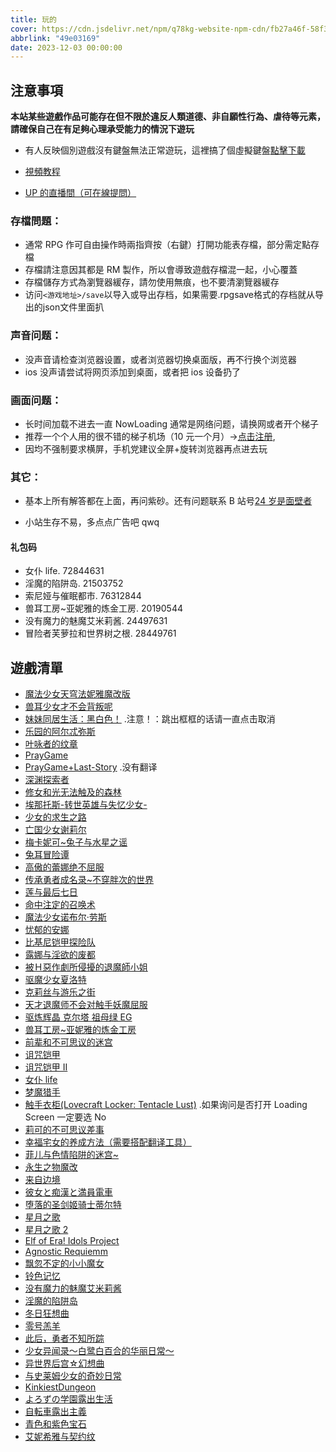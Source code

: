```yaml
---
title: 玩的
cover: https://cdn.jsdelivr.net/npm/q78kg-website-npm-cdn/fb27a46f-58f3-4c40-ba84-fdf9cf8ac528.jpg
abbrlink: "49e03169"
date: 2023-12-03 00:00:00
---
```


## 注意事項

**本站某些遊戲作品可能存在但不限於違反人類道德、非自願性行為、虐待等元素，請確保自己在有足夠心理承受能力的情況下遊玩**

- 有人反映個別遊戲沒有鍵盤無法正常遊玩，這裡搞了個虛擬鍵盤[點擊下載](https://wwm.lanzouy.com/ix1TA09muc9i)
- [視頻教程](https://www.bilibili.com/video/BV1rY4y1c7gF?spm_id_from=333.999.list.card_archive.click&vd_source=801795c39b69f97463626c47636619c6)

- [UP 的直播間（可在線提問）](https://live.bilibili.com/h5/25002061)

### 存檔問題：

- 通常 RPG 作可自由操作時兩指齊按（右鍵）打開功能表存檔，部分需定點存檔
- 存檔請注意因其都是 RM 製作，所以會導致遊戲存檔混一起，小心覆蓋
- 存檔儲存方式為瀏覽器緩存，請勿使用無痕，也不要清瀏覽器緩存
- 访问`<游戏地址>/save`以导入或导出存档，如果需要.rpgsave格式的存档就从导出的json文件里面扒

### 声音问题：

- 没声音请检查浏览器设置，或者浏览器切换桌面版，再不行换个浏览器
- ios 没声请尝试将网页添加到桌面，或者把 ios 设备扔了

### 画面问题：

- 长时间加载不进去一直 NowLoading 通常是网络问题，请换网或者开个梯子
- 推荐一个个人用的很不错的梯子机场（10 元一个月）→[点击注册](https://www.maomaovpn.com/index.php#/register?code=1T7Izn2G),
- 因均不强制要求横屏，手机党建议全屏+旋转浏览器再点进去玩

### 其它：

- 基本上所有解答都在上面，再问紫砂。还有问题联系 B 站号[24 岁是面壁者](https://space.bilibili.com/383769313/)

- 小站生存不易，多点点广告吧 qwq

#### 礼包码

- 女仆 life. 72844631
- 淫魔的陷阱岛. 21503752
- 索尼娅与催眠都市. 76312844
- 兽耳工房~亚妮雅的炼金工房. 20190544
- 没有魔力的魅魔艾米莉酱. 24497631
- 冒险者芙萝拉和世界树之根. 28449761

## 遊戲清單

- [魔法少女天穹法妮雅魔改版](https://magical-girl-celesphonia-extension.amemei-lists.top/)
- [兽耳少女才不会背叛呢](https://fox-girls-never-play-dirty.amemei-lists.top/)
- [妹妹同居生活：黑白色！](https://msh.amemei-lists.top/) .注意！：跳出框框的话请一直点击取消
- [乐园的阿尔忒弥斯](https://ark-of-artemis.amemei-lists.top/)
- [叶咏者的纹章](https://leafsinger.amemei-lists.top/)
- [PrayGame](https://praygame.amemei-lists.top/)
- [PrayGame+Last-Story](https://praygame-last-story.amemei-lists.top/) .没有翻译
- [深渊探索者](https://explorers-of-the-abyss.amemei-lists.top/)
- [修女和光无法触及的森林](https://xnhgwfcjdsl.amemei-lists.top/)
- [埃那托斯-转世英雄与失忆少女-](https://enatus-radi.amemei-lists.top/)
- [少女的求生之路](https://sndqszl.amemei-lists.top/)
- [亡国少女谢莉尔](https://belial-red.amemei-lists.top/)
- [梅卡妮可~兔子与水星之谣](https://mechanica.amemei-lists.top/)
- [兔耳冒险谭](https://trmxt.amemei-lists.top/)
- [高傲的蕾娜绝不屈服](https://gadlnjbqf.amemei-lists.top/)
- [传承勇者成名录~不穿胖次的世界](https://bcpcdrpg.amemei-lists.top/)
- [莲与最后七日](https://lyzhqr.amemei-lists.top/)
- [命中注定的召唤术](https://mzzddzhs.amemei-lists.top/)
- [魔法少女诺布尔·劳斯](https://magical-girl-noble-rose.amemei-lists.top/)
- [忧郁的安娜](https://melancholianna.amemei-lists.top/)
- [比基尼铠甲探险队](https://bikini-armour-explorers.amemei-lists.top/)
- [露娜与淫欲的废都](https://lnyyydfd.amemei-lists.top/)
- [被Ｈ惡作劇所侵擾的退魔師小姐](https://bhezjsqrdtmsxj.amemei-lists.top/)
- [驱魔少女夏洛特](https://exorcistcharlotte.amemei-lists.top/)
- [克莉丝与游乐之街](https://kris-and-the-city-of-pleasure.amemei-lists.top/)
- [天才退魔师不会对触手妖魔屈服](https://tctmsbhdcsymqf.amemei-lists.top/)
- [驱炼辉晶 克尔塔 祖母绿 EG](https://qlhjketzml.amemei-lists.top/)
- [兽耳工房~亚妮雅的炼金工房](https://segf.amemei-lists.top/)
- [前辈和不可思议的迷宫](https://qbhbksydmg.amemei-lists.top/)
- [诅咒铠甲](https://zzkji.amemei-lists.top/)
- [诅咒铠甲 II](https://zzkjii.amemei-lists.top/)
- [女仆 life](https://nplife.amemei-lists.top/)
- [梦魔猎手](https://nightmarehunter.amemei-lists.top/)
- [触手衣柜(Lovecraft Locker: Tentacle Lust)](https://lovecraft-locker.amemei-lists.top/) .如果询问是否打开 Loading Screen 一定要选 No
- [莉可的不可思议差事](https://lkdbksycs.amemei-lists.top/)
- [幸福宅女的养成方法（需要搭配翻译工具）](https://xfzndycff.amemei-lists.top/)
- [菲儿与色情陷阱的迷宫~](https://feysqxjdmg.amemei-lists.top/)
- [永生之物魔改](https://ambrosia-dlc.amemei-lists.top/)
- [来自边境](https://from-frontier.amemei-lists.top/)
- [彼女と痴漢と満員電車](https://bndchmydc.amemei-lists.top/)
- [堕落的圣剑姬骑士蒂尔特](https://dldsjqsdet.amemei-lists.top/)
- [星月之歌](https://xyzg.amemei-lists.top/)
- [星月之歌 2](https://xyzgii.amemei-lists.top/)
- [Elf of Era! Idols Project](https://elf-of-era-idols-project.amemei-lists.top/)
- [Agnostic Requiemm](https://agnostic-requiemm.amemei-lists.top/)
- [飘忽不定的小小魔女](https://phbddxxmn.amemei-lists.top/)
- [铃色记忆](https://suzu-memory.amemei-lists.top/)
- [没有魔力的魅魔艾米莉酱](https://mymldmmamlj.amemei-lists.top/)
- [淫魔的陷阱岛](https://ymdxjd.amemei-lists.top/)
- [冬日狂想曲](https://winter-memories.amemei-lists.top/)
- [零号羔羊](https://lhgy.amemei-lists.top/)
- [此后，勇者不知所踪](https://chyzbzsz.amemei-lists.top/)
- [少女异闻录～白鹭白百合的华丽日常～](https://snywlblbbhdhlrc.amemei-lists.top/)
- [异世界后宫☆幻想曲](https://ysjhghxq.amemei-lists.top/)
- [与史莱姆少女的奇妙日常](https://nursery-slime.amemei-lists.top/)
- [KinkiestDungeon](https://kinkiestdungeon.amemei-lists.top/)
- [よろずの学園露出生活](https://xylcsh.amemei-lists.top/)
- [自転車露出主義](https://flashcyclingsides.amemei-lists.top/)
- [青色和紫色宝石](https://zsbs.amemei-lists.top/)
- [艾妮希雅与契约纹](https://anxyyqyw.amemei-lists.top/)